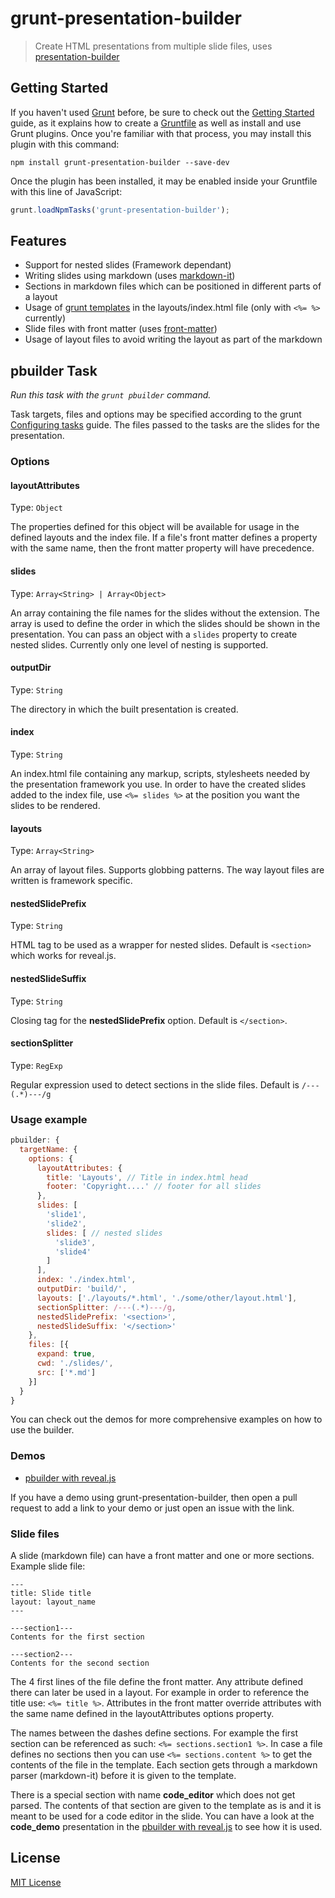 # grunt-presentation-builder

> Create HTML presentations from multiple slide files, uses [presentation-builder](https://github.com/nponiros/presentation_builder)

## Getting Started

If you haven't used [Grunt](http://gruntjs.com/) before, be sure to check out the [Getting Started](http://gruntjs.com/getting-started) guide, as it explains how to create a [Gruntfile](http://gruntjs.com/sample-gruntfile) as well as install and use Grunt plugins. Once you're familiar with that process, you may install this plugin with this command:

```shell
npm install grunt-presentation-builder --save-dev
```

Once the plugin has been installed, it may be enabled inside your Gruntfile with this line of JavaScript:

```js
grunt.loadNpmTasks('grunt-presentation-builder');
```

## Features

* Support for nested slides (Framework dependant)
* Writing slides using markdown (uses [markdown-it](https://www.npmjs.com/package/markdown-it))
* Sections in markdown files which can be positioned in different parts of a layout
* Usage of [grunt templates](http://gruntjs.com/api/grunt.template) in the layouts/index.html file (only with `<%= %>` currently)
* Slide files with front matter (uses [front-matter](https://www.npmjs.com/package/front-matter))
* Usage of layout files to avoid writing the layout as part of the markdown

## pbuilder Task

_Run this task with the `grunt pbuilder` command._

Task targets, files and options may be specified according to the grunt [Configuring tasks](http://gruntjs.com/configuring-tasks) guide. The files passed to the tasks are the slides for the presentation.

### Options

#### layoutAttributes

Type: `Object`

The properties defined for this object will be available for usage in the defined layouts and the index file.
If a file's front matter defines a property with the same name, then the front matter property will have precedence.

#### slides

Type: `Array<String> | Array<Object>`

An array containing the file names for the slides without the extension. The array is used to define the order in which the slides should be shown in the presentation. You can pass an object with a `slides` property to create nested slides. Currently only one level of nesting is supported.

#### outputDir

Type: `String`

The directory in which the built presentation is created.

#### index

Type: `String`

An index.html file containing any markup, scripts, stylesheets needed by the presentation framework you use. In order to have the created slides added to the index file, use `<%= slides %>` at the position you want the slides to be rendered.

#### layouts

Type: `Array<String>`

An array of layout files. Supports globbing patterns. The way layout files are written is framework specific.

#### nestedSlidePrefix

Type: `String`

HTML tag to be used as a wrapper for nested slides. Default is `<section>` which works for reveal.js.

#### nestedSlideSuffix

Type: `String`

Closing tag for the __nestedSlidePrefix__ option. Default is `</section>`.

#### sectionSplitter

Type: `RegExp`

Regular expression used to detect sections in the slide files. Default is `/---(.*)---/g`

### Usage example

```js
pbuilder: {
  targetName: {
    options: {
      layoutAttributes: {
        title: 'Layouts', // Title in index.html head
        footer: 'Copyright....' // footer for all slides
      },
      slides: [
        'slide1',
        'slide2',
        slides: [ // nested slides
          'slide3',
          'slide4'
        ]
      ],
      index: './index.html',
      outputDir: 'build/',
      layouts: ['./layouts/*.html', './some/other/layout.html'],
      sectionSplitter: /---(.*)---/g,
      nestedSlidePrefix: '<section>',
      nestedSlideSuffix: '</section>'
    },
    files: [{
      expand: true,
      cwd: './slides/',
      src: ['*.md']
    }]
  }
}
```

You can check out the demos for more comprehensive examples on how to use the builder.

### Demos

* [pbuilder with reveal.js](https://github.com/nponiros/grunt_presentation_builder_revealjs_demo)

If you have a demo using grunt-presentation-builder, then open a pull request to add a link to your demo or just open an issue with the link.

### Slide files

A slide (markdown file) can have a front matter and one or more sections. Example slide file:

    ---
    title: Slide title
    layout: layout_name
    ---

    ---section1---
    Contents for the first section

    ---section2---
    Contents for the second section

The 4 first lines of the file define the front matter. Any attribute defined there can later be used in a layout. For example in order to reference the title use: `<%= title %>`.
Attributes in the front matter override attributes with the same name defined in the layoutAttributes options property.

The names between the dashes define sections. For example the first section can be referenced as such: `<%= sections.section1 %>`.
In case a file defines no sections then you can use `<%= sections.content %>` to get the contents of the file in the template.
Each section gets through a markdown parser (markdown-it) before it is given to the template.

There is a special section with name **code_editor** which does not get parsed. The contents of that section are given to the template as is and it is meant to be used for a code editor in the slide. You can have a look at the **code_demo** presentation in the [pbuilder with reveal.js](https://github.com/nponiros/grunt_presentation_builder_revealjs_demo) to see how it is used.

## License

[MIT License](./LICENSE)
